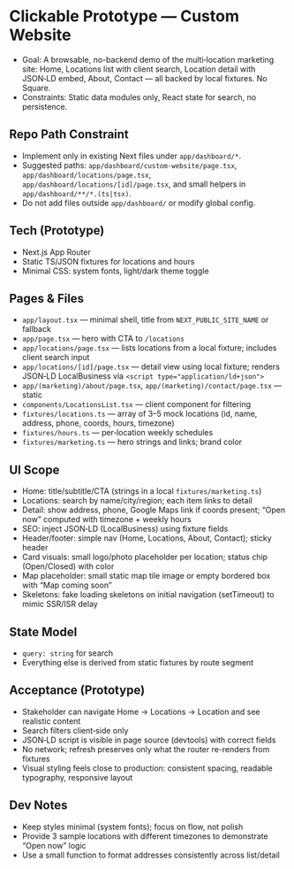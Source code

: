 # Clickable Prototype — Custom Website

- Goal: A browsable, no-backend demo of the multi‑location marketing site: Home, Locations list with client search, Location detail with JSON‑LD embed, About, Contact — all backed by local fixtures. No Square.
- Constraints: Static data modules only, React state for search, no persistence.

## Repo Path Constraint
- Implement only in existing Next files under `app/dashboard/*`.
- Suggested paths: `app/dashboard/custom-website/page.tsx`, `app/dashboard/locations/page.tsx`, `app/dashboard/locations/[id]/page.tsx`, and small helpers in `app/dashboard/**/*.(ts|tsx)`.
- Do not add files outside `app/dashboard/` or modify global config.

## Tech (Prototype)
- Next.js App Router
- Static TS/JSON fixtures for locations and hours
 - Minimal CSS: system fonts, light/dark theme toggle

## Pages & Files
- `app/layout.tsx` — minimal shell, title from `NEXT_PUBLIC_SITE_NAME` or fallback
- `app/page.tsx` — hero with CTA to `/locations`
- `app/locations/page.tsx` — lists locations from a local fixture; includes client search input
- `app/locations/[id]/page.tsx` — detail view using local fixture; renders JSON‑LD LocalBusiness via `<script type="application/ld+json">`
- `app/(marketing)/about/page.tsx`, `app/(marketing)/contact/page.tsx` — static
- `components/LocationsList.tsx` — client component for filtering
- `fixtures/locations.ts` — array of 3–5 mock locations (id, name, address, phone, coords, hours, timezone)
- `fixtures/hours.ts` — per‑location weekly schedules
 - `fixtures/marketing.ts` — hero strings and links; brand color

## UI Scope
- Home: title/subtitle/CTA (strings in a local `fixtures/marketing.ts`)
- Locations: search by name/city/region; each item links to detail
- Detail: show address, phone, Google Maps link if coords present; “Open now” computed with timezone + weekly hours
- SEO: inject JSON‑LD (LocalBusiness) using fixture fields
 - Header/footer: simple nav (Home, Locations, About, Contact); sticky header
 - Card visuals: small logo/photo placeholder per location; status chip (Open/Closed) with color
 - Map placeholder: small static map tile image or empty bordered box with “Map coming soon”
 - Skeletons: fake loading skeletons on initial navigation (setTimeout) to mimic SSR/ISR delay

## State Model
- `query: string` for search
- Everything else is derived from static fixtures by route segment

## Acceptance (Prototype)
- Stakeholder can navigate Home → Locations → Location and see realistic content
- Search filters client‑side only
- JSON‑LD script is visible in page source (devtools) with correct fields
- No network; refresh preserves only what the router re-renders from fixtures
 - Visual styling feels close to production: consistent spacing, readable typography, responsive layout

## Dev Notes
- Keep styles minimal (system fonts); focus on flow, not polish
- Provide 3 sample locations with different timezones to demonstrate “Open now” logic
 - Use a small function to format addresses consistently across list/detail
